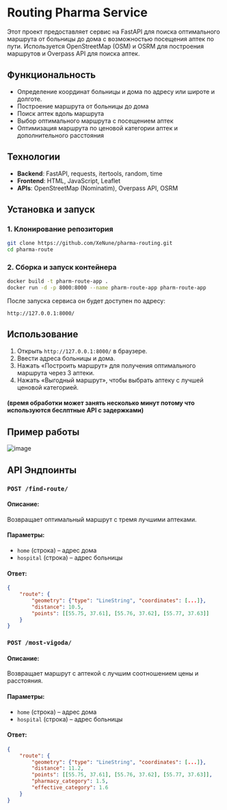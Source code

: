 # Routing Pharma Service

Этот проект предоставляет сервис на FastAPI для поиска оптимального маршрута от больницы до дома с возможностью посещения аптек по пути. Используется OpenStreetMap (OSM) и OSRM для построения маршрутов и Overpass API для поиска аптек.

## Функциональность
- Определение координат больницы и дома по адресу или широте и долготе.
- Построение маршрута от больницы до дома
- Поиск аптек вдоль маршрута
- Выбор оптимального маршрута с посещением аптек
- Оптимизация маршрута по ценовой категории аптек и дополнительного расстояния

## Технологии
- **Backend**: FastAPI, requests, itertools, random, time
- **Frontend**: HTML, JavaScript, Leaflet
- **APIs**: OpenStreetMap (Nominatim), Overpass API, OSRM


## Установка и запуск

### 1. Клонирование репозитория
```bash
git clone https://github.com/XeNune/pharma-routing.git
cd pharma-route
```

### 2. Сборка и запуск контейнера
```bash
docker build -t pharm-route-app .
docker run -d -p 8000:8000 --name pharm-route-app pharm-route-app
```
После запуска сервиса он будет доступен по адресу:
```
http://127.0.0.1:8000/
```

## Использование

1. Открыть `http://127.0.0.1:8000/` в браузере.
2. Ввести адреса больницы и дома.
3. Нажать «Построить маршрут» для получения оптимального маршрута через 3 аптеки.
4. Нажать «Выгодный маршрут», чтобы выбрать аптеку с лучшей ценовой категорией.

#### (время обработки может занять несколько минут потому что используются беслптные API с задержками)


## Пример работы
![image](https://github.com/user-attachments/assets/7c78b71e-40c6-4021-8ff4-068e732fdc30)

## API Эндпоинты

### `POST /find-route/`
#### Описание:
Возвращает оптимальный маршрут с тремя лучшими аптеками.
#### Параметры:
- `home` (строка) – адрес дома
- `hospital` (строка) – адрес больницы
#### Ответ:
```json
{
    "route": {
        "geometry": {"type": "LineString", "coordinates": [...]},
        "distance": 10.5,
        "points": [[55.75, 37.61], [55.76, 37.62], [55.77, 37.63]]
    }
}
```

### `POST /most-vigoda/`
#### Описание:
Возвращает маршрут с аптекой с лучшим соотношением цены и расстояния.
#### Параметры:
- `home` (строка) – адрес дома
- `hospital` (строка) – адрес больницы
#### Ответ:
```json
{
    "route": {
        "geometry": {"type": "LineString", "coordinates": [...]},
        "distance": 11.2,
        "points": [[55.75, 37.61], [55.76, 37.62], [55.77, 37.63]],
        "pharmacy_category": 1.5,
        "effective_category": 1.6
    }
}
```
